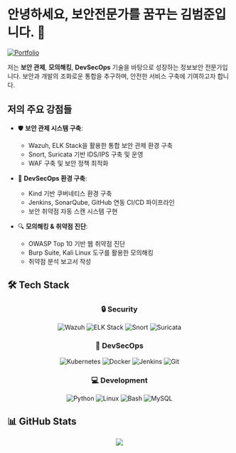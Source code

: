 # 안녕하세요, 보안전문가를 꿈꾸는 김범준입니다. 👋

[![Portfolio](https://img.shields.io/badge/📚%20정보보안%20포트폴리오-white?style=for-the-badge&logo=notion&logoColor=black)](https://www.notion.so/Joon-s-Information-Security-Record-2e8d6eb090ec4e608137dad26e774881)

저는 **보안 관제**, **모의해킹**, **DevSecOps** 기술을 바탕으로 성장하는 정보보안 전문가입니다. 
보안과 개발의 조화로운 통합을 추구하며, 안전한 서비스 구축에 기여하고자 합니다.

## 저의 주요 강점들
- 🛡️ **보안 관제 시스템 구축**: 
  - Wazuh, ELK Stack을 활용한 통합 보안 관제 환경 구축
  - Snort, Suricata 기반 IDS/IPS 구축 및 운영
  - WAF 구축 및 보안 정책 최적화

- 🚀 **DevSecOps 환경 구축**: 
  - Kind 기반 쿠버네티스 환경 구축
  - Jenkins, SonarQube, GitHub 연동 CI/CD 파이프라인
  - 보안 취약점 자동 스캔 시스템 구현

- 🔍 **모의해킹 & 취약점 진단**:
  - OWASP Top 10 기반 웹 취약점 진단
  - Burp Suite, Kali Linux 도구를 활용한 모의해킹
  - 취약점 분석 보고서 작성

## 🛠 Tech Stack
<div align="center">
  
### 🔒 Security
![Wazuh](https://img.shields.io/badge/Wazuh-326CE5?style=for-the-badge&logo=shield&logoColor=white)
![ELK Stack](https://img.shields.io/badge/ELK%20Stack-005571?style=for-the-badge&logo=elastic&logoColor=white)
![Snort](https://img.shields.io/badge/Snort-FF0000?style=for-the-badge&logo=shield&logoColor=white)
![Suricata](https://img.shields.io/badge/Suricata-000000?style=for-the-badge&logo=shield&logoColor=white)

### 🚀 DevSecOps
![Kubernetes](https://img.shields.io/badge/Kubernetes-326CE5?style=for-the-badge&logo=kubernetes&logoColor=white)
![Docker](https://img.shields.io/badge/Docker-2496ED?style=for-the-badge&logo=docker&logoColor=white)
![Jenkins](https://img.shields.io/badge/Jenkins-D24939?style=for-the-badge&logo=jenkins&logoColor=white)
![Git](https://img.shields.io/badge/Git-F05032?style=for-the-badge&logo=git&logoColor=white)

### 💻 Development
![Python](https://img.shields.io/badge/Python-3776AB?style=for-the-badge&logo=python&logoColor=white)
![Linux](https://img.shields.io/badge/Linux-FCC624?style=for-the-badge&logo=linux&logoColor=black)
![Bash](https://img.shields.io/badge/Bash-4EAA25?style=for-the-badge&logo=gnu-bash&logoColor=white)
![MySQL](https://img.shields.io/badge/MySQL-4479A1?style=for-the-badge&logo=mysql&logoColor=white)

</div>

## 📊 GitHub Stats
<div align="center">
  <img src="https://github-readme-stats-sigma-five.vercel.app/api?username=kimbeomjoon90&show_icons=true&theme=tokyonight&locale=kr" />
</div>
